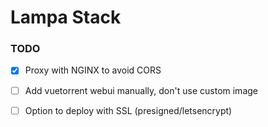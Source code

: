 
# Lampa Stack

### TODO
- [X] Proxy with NGINX to avoid CORS
- [ ] Add vuetorrent webui manually, don't use custom image

- [ ] Option to deploy with SSL (presigned/letsencrypt)

